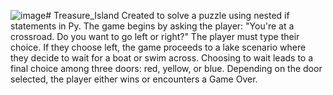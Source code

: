 ![image](https://github.com/user-attachments/assets/984270d3-ce15-4800-9dc7-aac679f76897)# Treasure_Island
Created to solve a puzzle using nested if statements in Py.
The game begins by asking the player: "You're at a crossroad. Do you want to go left or right?" The player must type their choice. If they choose left, the game proceeds to a lake scenario where they decide to wait for a boat or swim across. Choosing to wait leads to a final choice among three doors: red, yellow, or blue. Depending on the door selected, the player either wins or encounters a Game Over.
